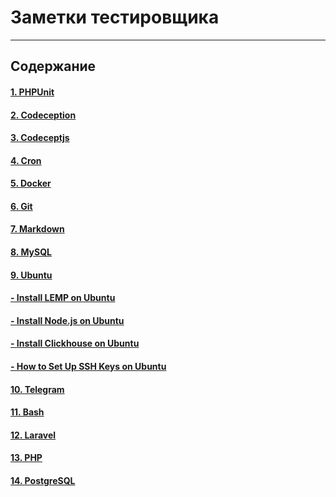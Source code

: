 # Заметки тестировщика

---

## Содержание

#### [1. PHPUnit](phpunit.md)
#### [2. Codeception](codeception.md)
#### [3. Codeceptjs](codeceptjs.md)
#### [4. Cron](cron.md)
#### [5. Docker](docker.md)
#### [6. Git](git.md)
#### [7. Markdown](markdown.md)
#### [8. MySQL](mysql.md)
#### [9. Ubuntu](ubuntu.md)
#### [- Install LEMP on Ubuntu](ubuntu_lemp.md)
#### [- Install Node.js on Ubuntu](ubuntu_install_nodejs.md)
#### [- Install Clickhouse on Ubuntu](ubuntu_install_clickhouse.md)
#### [- How to Set Up SSH Keys on Ubuntu](set_up_ssh_keys_ubuntu.md)
#### [10. Telegram](telegram.md)
#### [11. Bash](bash.md)
#### [12. Laravel](laravel.md)
#### [13. PHP](php.md)
#### [14. PostgreSQL](postgresql.md)
